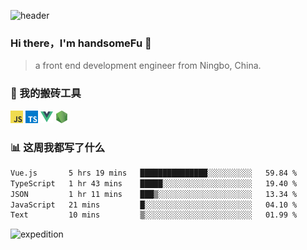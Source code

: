 ![header](https://raw.githubusercontent.com/fzq1998/fzq1998/master/header.png)

### Hi there，I'm handsomeFu 👋

> a front end development engineer from Ningbo, China.

### 🔧 我的搬砖工具
<code><img height="20" src="https://raw.githubusercontent.com/github/explore/80688e429a7d4ef2fca1e82350fe8e3517d3494d/topics/javascript/javascript.png" alt="javascript"></code>
<code><img height="20" src="https://raw.githubusercontent.com/github/explore/80688e429a7d4ef2fca1e82350fe8e3517d3494d/topics/typescript/typescript.png" alt="typescript"></code>
<code><img height="20" src="https://raw.githubusercontent.com/github/explore/80688e429a7d4ef2fca1e82350fe8e3517d3494d/topics/vue/vue.png" alt="vue"></code>
<code><img height="20" src="https://raw.githubusercontent.com/github/explore/80688e429a7d4ef2fca1e82350fe8e3517d3494d/topics/nodejs/nodejs.png" alt="nodejs"></code>



### 📊 这周我都写了什么
<!--START_SECTION:waka-->

```txt
Vue.js       5 hrs 19 mins   ███████████████░░░░░░░░░░   59.84 %
TypeScript   1 hr 43 mins    █████░░░░░░░░░░░░░░░░░░░░   19.40 %
JSON         1 hr 11 mins    ███▒░░░░░░░░░░░░░░░░░░░░░   13.34 %
JavaScript   21 mins         █░░░░░░░░░░░░░░░░░░░░░░░░   04.10 %
Text         10 mins         ▒░░░░░░░░░░░░░░░░░░░░░░░░   01.99 %
```

<!--END_SECTION:waka-->


![expedition](https://raw.githubusercontent.com/fzq1998/fzq1998/master/expedition.gif)

